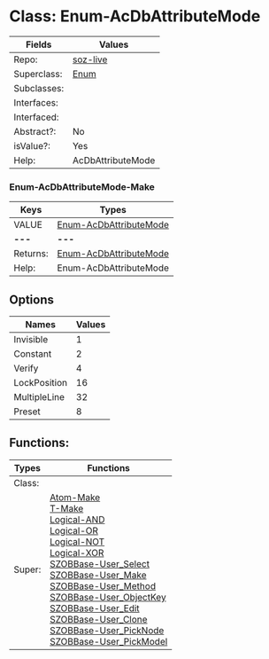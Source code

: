 
# Class:	Enum-AcDbAttributeMode

| Fields | Values |
| --------- | --------- |
| Repo: | [soz-live](/repos/soz-live.html) |
| Superclass: | [Enum](Enum.html) |
| Subclasses: |  |
| Interfaces: |  |
| Interfaced: |  |
| Abstract?: | No |
| isValue?: | Yes |
| Help: | AcDbAttributeMode |

### Enum-AcDbAttributeMode-Make

| Keys | Types |
| --------- | --------- |
| VALUE | [Enum-AcDbAttributeMode](Enum-AcDbAttributeMode.html) |
| **---** | **---** |
| Returns: | [Enum-AcDbAttributeMode](Enum-AcDbAttributeMode.html) |
| Help: | Enum-AcDbAttributeMode |


## Options

| Names | Values |
| --------- | --------- |
| Invisible | 1 |
| Constant | 2 |
| Verify | 4 |
| LockPosition | 16 |
| MultipleLine | 32 |
| Preset | 8 |

## Functions:

| Types | Functions |
| --------- | --------- |
| Class: |  |
| Super: | [Atom-Make](Atom.html) <br> [T-Make](T.html) <br> [Logical-AND](Logical.html) <br> [Logical-OR](Logical.html) <br> [Logical-NOT](Logical.html) <br> [Logical-XOR](Logical.html) <br> [SZOBBase-User_Select](SZOBBase.html) <br> [SZOBBase-User_Make](SZOBBase.html) <br> [SZOBBase-User_Method](SZOBBase.html) <br> [SZOBBase-User_ObjectKey](SZOBBase.html) <br> [SZOBBase-User_Edit](SZOBBase.html) <br> [SZOBBase-User_Clone](SZOBBase.html) <br> [SZOBBase-User_PickNode](SZOBBase.html) <br> [SZOBBase-User_PickModel](SZOBBase.html) |


